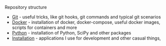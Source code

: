 Repository structure
* [Git](git.md) - useful tricks, like git hooks, git commands and typical git scenarios
* [Docker](docker.md) - installation of docker, docker-compose, useful docker images, scripts for containers and more
* [Python](python.md) - installation of Python, SciPy and other packages
* [Installation](installation.md) - applications I use for development and other casual things, 